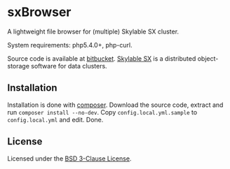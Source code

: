 # sxBrowser

A lightweight file browser for (multiple) Skylable SX cluster.

System requirements: php5.4.0+, php-curl.

Source code is available at [bitbucket](https://bitbucket.org/mplx/sxbrowser). [Skylable SX](http://www.skylable.com) is a distributed object-storage software for data clusters.

## Installation

Installation is done with [composer](https://getcomposer.org). Download the source code, extract and run `composer install --no-dev`. Copy `config.local.yml.sample` to `config.local.yml` and edit. Done.

## License

Licensed under the [BSD 3-Clause License](http://opensource.org/licenses/BSD-3-Clause).
